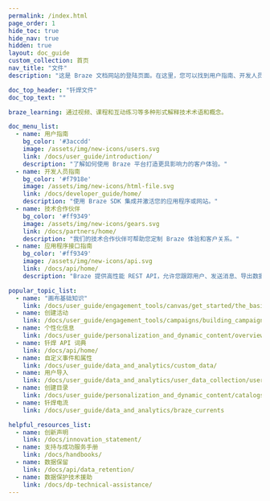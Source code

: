 ```yaml
---
permalink: /index.html
page_order: 1
hide_toc: true
hide_nav: true
hidden: true
layout: doc_guide
custom_collection: 首页
nav_title: "文件"
description: "这是 Braze 文档网站的登陆页面。在这里，您可以找到用户指南、开发人员指南、API 指南、技术合作伙伴文档和帮助文章的链接。您还可以找到有用链接和热门文章的快速链接。"

doc_top_header: "钎焊文件"
doc_top_text: ""

braze_learning: 通过视频、课程和互动练习等多种形式解释技术术语和概念。

doc_menu_list:
  - name: 用户指南
    bg_color: '#3accdd'
    image: /assets/img/new-icons/users.svg
    link: /docs/user_guide/introduction/
    description: "了解如何使用 Braze 平台打造更具影响力的客户体验。"
  - name: 开发人员指南
    bg_color: '#f7918e'
    image: /assets/img/new-icons/html-file.svg
    link: /docs/developer_guide/home/
    description: "使用 Braze SDK 集成并激活您的应用程序或网站。"
  - name: 技术合作伙伴
    bg_color: '#ff9349'
    image: /assets/img/new-icons/gears.svg
    link: /docs/partners/home/
    description: "我们的技术合作伙伴可帮助您定制 Braze 体验和客户关系。"
  - name: 应用程序接口指南
    bg_color: '#ff9349'
    image: /assets/img/new-icons/api.svg
    link: /docs/api/home/
    description: "Braze 提供高性能 REST API，允许您跟踪用户、发送消息、导出数据等。"

popular_topic_list:
  - name: "画布基础知识"
    link: /docs/user_guide/engagement_tools/canvas/get_started/the_basics/
  - name: 创建活动
    link: /docs/user_guide/engagement_tools/campaigns/building_campaigns/creating_campaign/
  - name: 个性化信息
    link: /docs/user_guide/personalization_and_dynamic_content/overview/
  - name: 钎焊 API 词典
    link: /docs/api/home/
  - name: 自定义事件和属性
    link: /docs/user_guide/data_and_analytics/custom_data/
  - name: 用户导入
    link: /docs/user_guide/data_and_analytics/user_data_collection/user_import/
  - name: 创建目录
    link: /docs/user_guide/personalization_and_dynamic_content/catalogs
  - name: 钎焊电流
    link: /docs/user_guide/data_and_analytics/braze_currents

helpful_resources_list:
  - name: 创新声明
    link: /docs/innovation_statement/
  - name: 支持与成功服务手册
    link: /docs/handbooks/
  - name: 数据保留
    link: /docs/api/data_retention/
  - name: 数据保护技术援助
    link: /docs/dp-technical-assistance/
---
```

